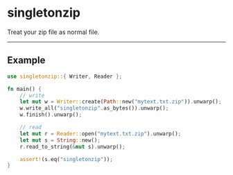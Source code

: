 # singletonzip

Treat your zip file as normal file.

---

## Example

```rust
use singletonzip::{ Writer, Reader };

fn main() {
    // write
    let mut w = Writer::create(Path::new("mytext.txt.zip")).unwarp();
    w.write_all("singletonzip".as_bytes()).unwarp();
    w.finish().unwarp();

    // read
    let mut r = Reader::open("mytext.txt.zip").unwarp();
    let mut s = String::new();
    r.read_to_string(&mut s).unwarp();

    assert!(s.eq("singletonzip"));
}
```

